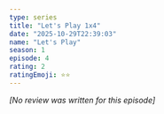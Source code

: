```yaml
---
type: series
title: "Let's Play 1x4"
date: "2025-10-29T22:39:03"
name: "Let's Play"
season: 1
episode: 4
rating: 2
ratingEmoji: ⭐️⭐️
---
```


*[No review was written for this episode]*
